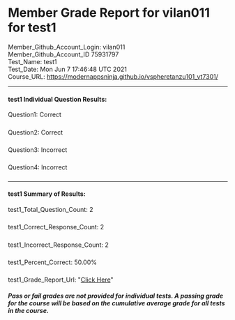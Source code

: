 # Member Grade Report for vilan011 for test1  
   
Member_Github_Account_Login: vilan011  
Member_Github_Account_ID 75931797  
Test_Name: test1  
Test_Date: Mon Jun  7 17:46:48 UTC 2021  
Course_URL: https://modernappsninja.github.io/vspheretanzu101_vt7301/  
   
---  
#### test1 Individual Question Results:  
Question1: Correct  
#####  
Question2: Correct  
#####  
Question3: Incorrect  
#####  
Question4: Incorrect  
#####  
---  
#### test1 Summary of Results:  
test1_Total_Question_Count: 2  
#####  
test1_Correct_Response_Count: 2  
#####  
test1_Incorrect_Response_Count: 2  
#####  
test1_Percent_Correct: 50.00%  
#####  
test1_Grade_Report_Url: "[Click Here](https://github.com/modernappsninjas/vilan011/blob/main/static/userdata/courses/vspheretanzu101_vt7301/grade_report.pr712.test1.md)"
##### Pass or fail grades are not provided for individual tests. A passing grade for the course will be based on the cumulative average grade for all tests in the course.  
